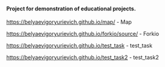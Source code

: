 #### Project for demonstration of educational projects.

https://belyaevigoryurievich.github.io/map/ - Map

https://belyaevigoryurievich.github.io/forkio/source/ - Forkio

https://belyaevigoryurievich.github.io/test_task - test_task

https://belyaevigoryurievich.github.io/test_task2 - test_task2
